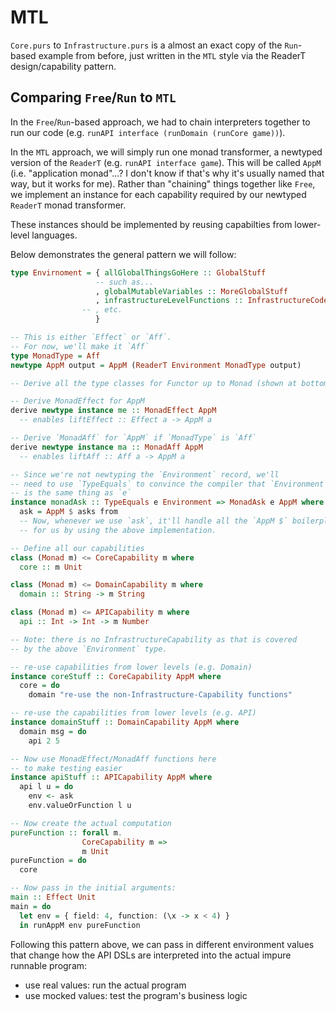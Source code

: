 # MTL

`Core.purs` to `Infrastructure.purs` is a almost an exact copy of the `Run`-based example from before, just written in the `MTL` style via the ReaderT design/capability pattern.

## Comparing `Free`/`Run` to `MTL`

In the `Free`/`Run`-based approach, we had to chain interpreters together to run our code (e.g. `runAPI interface (runDomain (runCore game))`).

In the `MTL` approach, we will simply run one monad transformer, a newtyped version of the `ReaderT` (e.g. `runAPI interface game`). This will be called `AppM` (i.e. "application monad"...? I don't know if that's why it's usually named that way, but it works for me). Rather than "chaining" things together like `Free`, we implement an instance for each capability required by our newtyped `ReaderT` monad transformer.

These instances should be implemented by reusing capabilties from lower-level languages.

Below demonstrates the general pattern we will follow:
```purescript
type Envirnoment = { allGlobalThingsGoHere :: GlobalStuff
                   -- such as...
                   , globalMutableVariables :: MoreGlobalStuff
                   , infrastructureLevelFunctions :: InfrastructureCode
                -- , etc.
                   }

-- This is either `Effect` or `Aff`.
-- For now, we'll make it `Aff`
type MonadType = Aff
newtype AppM output = AppM (ReaderT Environment MonadType output)

-- Derive all the type classes for Functor up to Monad (shown at bottom of example)

-- Derive MonadEffect for AppM
derive newtype instance me :: MonadEffect AppM
  -- enables liftEffect :: Effect a -> AppM a

-- Derive `MonadAff` for `AppM` if `MonadType` is `Aff`
derive newtype instance ma :: MonadAff AppM
  -- enables liftAff :: Aff a -> AppM a

-- Since we're not newtyping the `Environment` record, we'll
-- need to use `TypeEquals` to convince the compiler that `Environment`
-- is the same thing as `e`
instance monadAsk :: TypeEquals e Environment => MonadAsk e AppM where
  ask = AppM $ asks from
  -- Now, whenever we use `ask`, it'll handle all the `AppM $` boilerplate
  -- for us by using the above implementation.

-- Define all our capabilities
class (Monad m) <= CoreCapability m where
  core :: m Unit

class (Monad m) <= DomainCapability m where
  domain :: String -> m String

class (Monad m) <= APICapability m where
  api :: Int -> Int -> m Number

-- Note: there is no InfrastructureCapability as that is covered
-- by the above `Environment` type.

-- re-use capabilities from lower levels (e.g. Domain)
instance coreStuff :: CoreCapability AppM where
  core = do
    domain "re-use the non-Infrastructure-Capability functions"

-- re-use the capabilities from lower levels (e.g. API)
instance domainStuff :: DomainCapability AppM where
  domain msg = do
    api 2 5

-- Now use MonadEffect/MonadAff functions here
-- to make testing easier
instance apiStuff :: APICapability AppM where
  api l u = do
    env <- ask
    env.valueOrFunction l u

-- Now create the actual computation
pureFunction :: forall m.
                CoreCapability m =>
                m Unit
pureFunction = do
  core

-- Now pass in the initial arguments:
main :: Effect Unit
main = do
  let env = { field: 4, function: (\x -> x < 4) }
  in runAppM env pureFunction
```
Following this pattern above, we can pass in different environment values that change how the API DSLs are interpreted into the actual impure runnable program:
- use real values: run the actual program
- use mocked values: test the program's business logic
